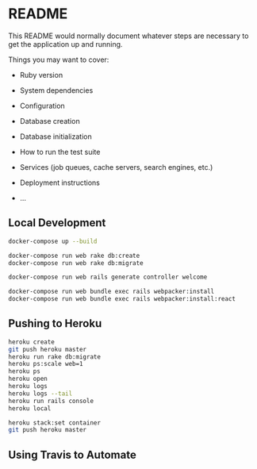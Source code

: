 # README

This README would normally document whatever steps are necessary to get the
application up and running.

Things you may want to cover:

* Ruby version

* System dependencies

* Configuration

* Database creation

* Database initialization

* How to run the test suite

* Services (job queues, cache servers, search engines, etc.)

* Deployment instructions

* ...

## Local Development

```sh
docker-compose up --build
```

```sh
docker-compose run web rake db:create
docker-compose run web rake db:migrate
```

```sh
docker-compose run web rails generate controller welcome
```

```sh
docker-compose run web bundle exec rails webpacker:install
docker-compose run web bundle exec rails webpacker:install:react
```

## Pushing to Heroku

```sh
heroku create
git push heroku master
heroku run rake db:migrate
heroku ps:scale web=1
heroku ps
heroku open
heroku logs
heroku logs --tail
heroku run rails console
heroku local
```

```sh
heroku stack:set container
git push heroku master
```

## Using Travis to Automate

